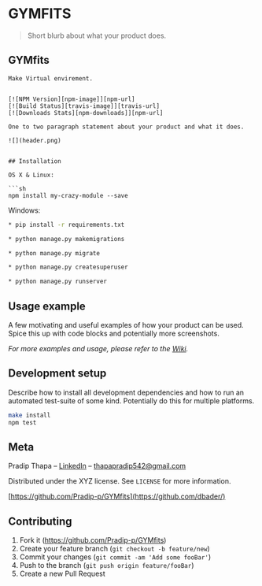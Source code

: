 
# GYMFITS
> Short blurb about what your product does.

## GYMfits
```
Make Virtual envirement.


[![NPM Version][npm-image]][npm-url]
[![Build Status][travis-image]][travis-url]
[![Downloads Stats][npm-downloads]][npm-url]

One to two paragraph statement about your product and what it does.

![](header.png)


## Installation

OS X & Linux:

```sh
npm install my-crazy-module --save
```

Windows:

```bash
* pip install -r requirements.txt

* python manage.py makemigrations

* python manage.py migrate

* python manage.py createsuperuser

* python manage.py runserver

```
## Usage example

A few motivating and useful examples of how your product can be used. Spice this up with code blocks and potentially more screenshots.

_For more examples and usage, please refer to the [Wiki][wiki]._

## Development setup

Describe how to install all development dependencies and how to run an automated test-suite of some kind. Potentially do this for multiple platforms.

```sh
make install
npm test
```


## Meta

Pradip Thapa – [LinkedIn](https://www.linkedin.com/in/pradip-thapa-36119719a/) – thapapradip542@gmail.com

Distributed under the XYZ license. See ``LICENSE`` for more information.

[https://github.com/Pradip-p/GYMfits](https://github.com/dbader/)

## Contributing

1. Fork it (<https://github.com/Pradip-p/GYMfits>)
2. Create your feature branch (`git checkout -b feature/new`)
3. Commit your changes (`git commit -am 'Add some fooBar'`)
4. Push to the branch (`git push origin feature/fooBar`)
5. Create a new Pull Request

<!-- Markdown link & img dfn's -->
[npm-image]: https://img.shields.io/npm/v/datadog-metrics.svg?style=flat-square
[npm-url]: https://npmjs.org/package/datadog-metrics
[npm-downloads]: https://img.shields.io/npm/dm/datadog-metrics.svg?style=flat-square
[travis-image]: https://img.shields.io/travis/dbader/node-datadog-metrics/master.svg?style=flat-square
[travis-url]: https://travis-ci.org/dbader/node-datadog-metrics
[wiki]: https://github.com/yourname/yourproject/wiki



